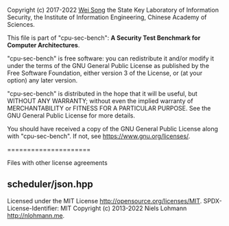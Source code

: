Copyright (c) 2017-2022 [Wei Song](mailto:wsong83@gmail.com)
the State Key Laboratory of Information Security,
the Institute of Information Engineering,
Chinese Academy of Sciences.

This file is part of "cpu-sec-bench": 
**A Security Test Benchmark for Computer Architectures**.

"cpu-sec-bench" is free software: you can redistribute it and/or modify
it under the terms of the GNU General Public License as published by
the Free Software Foundation, either version 3 of the License, or
(at your option) any later version.

"cpu-sec-bench" is distributed in the hope that it will be useful,
but WITHOUT ANY WARRANTY; without even the implied warranty of
MERCHANTABILITY or FITNESS FOR A PARTICULAR PURPOSE.  See the
GNU General Public License for more details.

You should have received a copy of the GNU General Public License
along with "cpu-sec-bench".  If not, see <https://www.gnu.org/licenses/>.

=====================

Files with other license agreements

## scheduler/json.hpp

Licensed under the MIT License <http://opensource.org/licenses/MIT>.
SPDX-License-Identifier: MIT
Copyright (c) 2013-2022 Niels Lohmann <http://nlohmann.me>.
